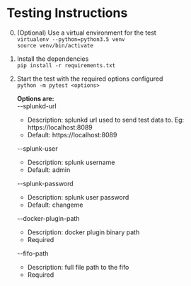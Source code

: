 # Testing Instructions
0. (Optional) Use a virtual environment for the test  
    `virtualenv --python=python3.5 venv`  
    `source venv/bin/activate`
1. Install the dependencies  
    `pip install -r requirements.txt`  
2. Start the test with the required options configured  
    `python -m pytest <options>`  

    **Options are:**  
    --splunkd-url
    * Description: splunkd url used to send test data to. Eg: https://localhost:8089  
    * Default: https://localhost:8089

    --splunk-user
    * Description: splunk username  
    * Default: admin

    --splunk-password
    * Description: splunk user password  
    * Default: changeme

    --docker-plugin-path
    * Description: docker plugin binary path  
    * Required

    --fifo-path
    * Description: full file path to the fifo  
    * Required


